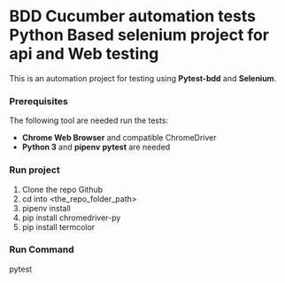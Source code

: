 # BDD Cucumber automation tests Python Based selenium project for api and Web testing
This is an automation project for testing using **Pytest-bdd** and **Selenium**.

### Prerequisites
The following tool are needed run the tests:
  - **Chrome Web Browser** and compatible ChromeDriver
  - **Python 3** and **pipenv** **pytest**  are needed

### Run project
1. Clone the repo Github
2. cd  into <the_repo_folder_path>
3. pipenv install
4. pip install chromedriver-py
5. pip install termcolor 

### Run Command
pytest

